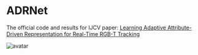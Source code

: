 # ADRNet
The official code and results for IJCV paper: [Learning Adaptive Attribute-Driven Representation for Real-Time RGB-T Tracking](https://link.springer.com/article/10.1007/s11263-021-01495-3)


![avatar](https://github.com/zhang-pengyu/ADRNet/blob/main/Framework.png)
